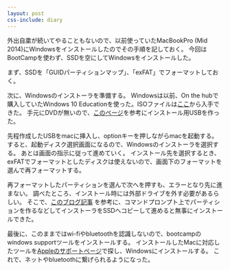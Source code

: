 ```yaml
---
layout: post
css-include: diary
---
```


外出自粛が続いてやることもないので、以前使っていたMacBookPro (Mid 2014)にWindowsをインストールしたのでその手順を記しておく。
今回はBootCampを使わず、SSDを空にしてWindowsをインストールした。

まず、SSDを「GUIDパーティションマップ」、「exFAT」でフォーマットしておく。

次に、Windowsのインストーラを準備する。
Windowsは以前、On the hubで購入していたWindows 10 Educationを使った。ISOファイルは[ここ](https://www.microsoft.com/ja-jp/software-download/vlacademicwindows10iso)から入手できた。
手元にDVDが無いので、[このページ](https://twocanoes.com/create-a-windows-10-bootable-usb-flash-drive-on-a-mac/)を参考にインストール用USBを作った。

先程作成したUSBをmacに挿入し、optionキーを押しながらmacを起動する。
すると、起動ディスク選択画面になるので、Windowsのインストーラを選択する。
あとは画面の指示に従って進めていく。
インストール先を選択するとき、exFATでフォーマットとしたディスクは使えないので、画面下のフォーマットを選んで再フォーマットする。

再フォーマットしたパーティションを選んで次へを押すも、エラーとなり先に進まない。
調べたところ、インストール時には外部ドライブを外す必要があるらしい。
そこで、[このブログ記事](http://tuttitan.hatenablog.com/entry/2016/07/08/191600)
を参考に、コマンドプロンプト上でパーティションを作るなどしてインストーラをSSDへコピーして進めると無事にインストールできた。

最後に、このままではwi-fiやbluetoothを認識しないので、bootcampのwindows supportツールをインストールする。
インストールしたMacに対応したツールを[Appleのサポートページ](https://support.apple.com/ja_JP/downloads/boot-camp)で探し、Windowsにインストールする。
これで、ネットやbluetoothに繋げられるようになった。